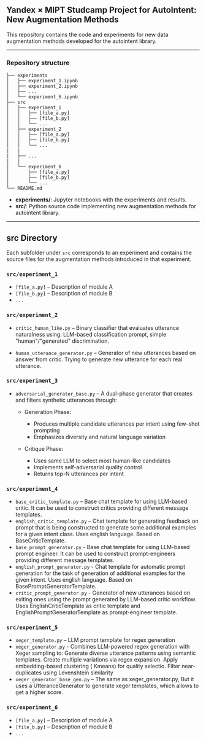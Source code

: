 ## Yandex × MIPT Studcamp Project for AutoIntent: New Augmentation Methods

This repository contains the code and experiments for new data augmentation methods developed for the autointent
library.

---

### Repository structure

```
├── experiments
│   ├── experiment_1.ipynb
│   ├── experiment_2.ipynb
│   ├── ...
│   └── experiment_6.ipynb
├── src
│   ├── experiment_1
│   │   ├── [file_a.py]
│   │   ├── [file_b.py]
│   │   └── ...
│   ├── experiment_2
│   │   ├── [file_a.py]
│   │   ├── [file_b.py]
│   │   └── ...
|   |
|   ├── ...
|   |
│   └── experiment_6
│       ├── [file_a.py]
│       ├── [file_b.py]
│       └── ...
└── README.md
```

- **experiments/**: Jupyter notebooks with the experiments and results.
- **src/**: Python source code implementing new augmentation methods for autointent library.

---

## src Directory

Each subfolder under `src` corresponds to an experiment and contains the source files for the augmentation methods
introduced in that experiment.

### `src/experiment_1`

- `[file_a.py]` – Description of module A
- `[file_b.py]` – Description of module B
- `...`

### `src/experiment_2`

- `critic_human_like.py` – Binary classifier that evaluates utterance naturalness using:
  LLM-based classification prompt, simple "human"/"generated" discrimination.

- `human_utterance_generator.py` – Generator of new utterances based on answer from critic. Trying to generate new
  utterance for each real utterance.

### `src/experiment_3`

- `adversarial_generator_base.py` – A dual-phase generator that creates and filters synthetic utterances through:
    - Generation Phase:
        - Produces multiple candidate utterances per intent using few-shot prompting
        - Emphasizes diversity and natural language variation

    - Critique Phase:
        - Uses same LLM to select most human-like candidates
        - Implements self-adversarial quality control
        - Returns top-N utterances per intent

### `src/experiment_4`

- `base_critic_template.py` – Base chat template for using LLM-based critic. It can be used to construct critics
  providing different message templates.
- `english_critic_template.py` – Chat template for generating feedback on prompt that is being constructed to generate
  some additional examples for a given intent class. Uses english language. Based on BaseCriticTemplate.
- `base_prompt_generator.py` - Base chat template for using LLM-based prompt engineer. It can be used to construct
  prompt-engineers providing different message templates.
- `english_prompt_generator.py` - Chat template for automatic prompt generation for the task of generation of additional
  examples for the given intent. Uses english language. Based on BasePromptGeneratorTemplate.
- `critic_prompt_generator.py` - Generator of new utterances based on exiting ones using the prompt generated by
  LLM-based critic workflow. Uses EnglishCriticTemplate as critic template and EnglishPromptGeneratorTemplate as
  prompt-engineer template.

### `src/experiment_5`

- `xeger_template.py` – LLM prompt template for regex generation
- `xeger_generator.py` - Combines LLM-powered regex generation with Xeger sampling to: Generate diverse utterance
  patterns using semantic templates. Create multiple variations via regex expansion. Apply embedding-based clustering (
  Kmeans) for quality selectio. Filter near-duplicates using Levenshtein similarity
- `xeger_generator_base_gen.py` – The same as xeger_generator.py, But it uses a UtteranceGenerator to generate xeger
  templates, which allows to get a higher score.

### `src/experiment_6`

- `[file_a.py]` – Description of module A
- `[file_b.py]` – Description of module B
- `...`
